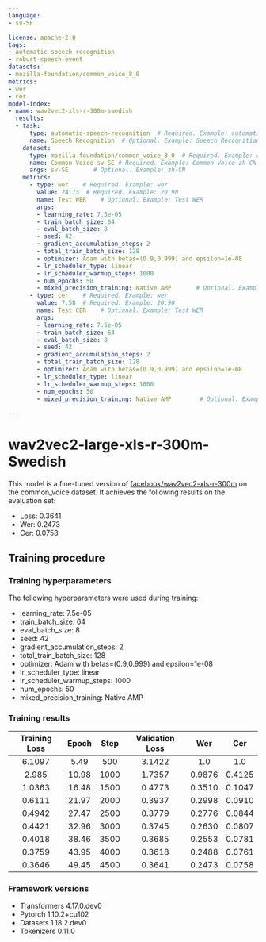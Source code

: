 ```yaml
---
language: 
- sv-SE

license: apache-2.0
tags:
- automatic-speech-recognition
- robust-speech-event
datasets:
- mozilla-foundation/common_voice_8_0
metrics:
- wer
- cer
model-index:
- name: wav2vec2-xls-r-300m-swedish
  results:
  - task: 
      type: automatic-speech-recognition  # Required. Example: automatic-speech-recognition
      name: Speech Recognition  # Optional. Example: Speech Recognition
    dataset:
      type: mozilla-foundation/common_voice_8_0  # Required. Example: common_voice. Use dataset id from https://hf.co/datasets
      name: Common Voice sv-SE # Required. Example: Common Voice zh-CN
      args: sv-SE       # Optional. Example: zh-CN
    metrics:
      - type: wer    # Required. Example: wer
        value: 24.73  # Required. Example: 20.90
        name: Test WER    # Optional. Example: Test WER
        args: 
        - learning_rate: 7.5e-05
        - train_batch_size: 64
        - eval_batch_size: 8
        - seed: 42
        - gradient_accumulation_steps: 2
        - total_train_batch_size: 128
        - optimizer: Adam with betas=(0.9,0.999) and epsilon=1e-08
        - lr_scheduler_type: linear
        - lr_scheduler_warmup_steps: 1000
        - num_epochs: 50
        - mixed_precision_training: Native AMP       # Optional. Example for BLEU: max_order
      - type: cer    # Required. Example: wer
        value: 7.58  # Required. Example: 20.90
        name: Test CER    # Optional. Example: Test WER
        args: 
        - learning_rate: 7.5e-05
        - train_batch_size: 64
        - eval_batch_size: 8
        - seed: 42
        - gradient_accumulation_steps: 2
        - total_train_batch_size: 128
        - optimizer: Adam with betas=(0.9,0.999) and epsilon=1e-08
        - lr_scheduler_type: linear
        - lr_scheduler_warmup_steps: 1000
        - num_epochs: 50
        - mixed_precision_training: Native AMP        # Optional. Example for BLEU: max_order

---
```


<!-- This model card has been generated automatically according to the information the Trainer had access to. You
should probably proofread and complete it, then remove this comment. -->

# wav2vec2-large-xls-r-300m-Swedish

This model is a fine-tuned version of [facebook/wav2vec2-xls-r-300m](https://huggingface.co/facebook/wav2vec2-xls-r-300m) on the common_voice dataset.
It achieves the following results on the evaluation set:
- Loss: 0.3641
- Wer: 0.2473
- Cer: 0.0758


## Training procedure

### Training hyperparameters

The following hyperparameters were used during training:
- learning_rate: 7.5e-05
- train_batch_size: 64
- eval_batch_size: 8
- seed: 42
- gradient_accumulation_steps: 2
- total_train_batch_size: 128
- optimizer: Adam with betas=(0.9,0.999) and epsilon=1e-08
- lr_scheduler_type: linear
- lr_scheduler_warmup_steps: 1000
- num_epochs: 50
- mixed_precision_training: Native AMP

### Training results

| Training Loss | Epoch | Step | Validation Loss | Wer    | Cer    |
|:-------------:|:-----:|:----:|:---------------:|:------:|:------:|
| 6.1097        | 5.49  | 500  | 3.1422          | 1.0    | 1.0    |
| 2.985         | 10.98 | 1000 | 1.7357          | 0.9876 | 0.4125 |
| 1.0363        | 16.48 | 1500 | 0.4773          | 0.3510 | 0.1047 |
| 0.6111        | 21.97 | 2000 | 0.3937          | 0.2998 | 0.0910 |
| 0.4942        | 27.47 | 2500 | 0.3779          | 0.2776 | 0.0844 |
| 0.4421        | 32.96 | 3000 | 0.3745          | 0.2630 | 0.0807 |
| 0.4018        | 38.46 | 3500 | 0.3685          | 0.2553 | 0.0781 |
| 0.3759        | 43.95 | 4000 | 0.3618          | 0.2488 | 0.0761 |
| 0.3646        | 49.45 | 4500 | 0.3641          | 0.2473 | 0.0758 |


### Framework versions

- Transformers 4.17.0.dev0
- Pytorch 1.10.2+cu102
- Datasets 1.18.2.dev0
- Tokenizers 0.11.0
